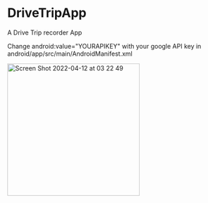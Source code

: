 # DriveTripApp

A Drive Trip recorder App

Change android:value="YOURAPIKEY" with your google API key in android/app/src/main/AndroidManifest.xml 

<img width="300" alt="Screen Shot 2022-04-12 at 03 22 49" src="https://user-images.githubusercontent.com/18601583/162854399-c4fbc1f4-bdd1-4c38-8f3a-19f728befc98.png">
